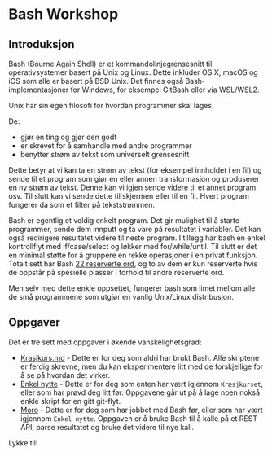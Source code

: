 # Bash Workshop #


## Introduksjon ##

Bash (Bourne Again Shell) er et kommandolinjegrensesnitt til operativsystemer basert på Unix og Linux. 
Dette inkluder OS X, macOS og iOS som alle er basert på BSD Unix. 
Det finnes også Bash-implementasjoner for Windows, for eksempel GitBash eller via WSL/WSL2.

Unix har sin egen filosofi for hvordan programmer skal lages. 

De:
* gjør en ting og gjør den godt
* er skrevet for å samhandle med andre programmer
* benytter strøm av tekst som universelt grensesnitt

Dette betyr at vi kan ta en strøm av tekst (for eksempel innholdet i en fil) og sende til et program som gjør en eller annen transformasjon og produserer en ny strøm av tekst. Denne kan vi igjen sende videre til et annet program osv. Til slutt kan vi sende dette til skjermen eller til en fil. Hvert program fungerer da som et filter på tekststrømmen.

Bash er egentlig et veldig enkelt program. Det gir mulighet til å starte programmer, sende dem innputt og ta vare på resultatet i variabler. Det kan også redirigere resultatet videre til neste program. I tillegg har bash en enkel kontrollflyt med if/case/select og løkker med for/while/until. Til slutt er det en minimal støtte for å gruppere en rekke operasjoner i en privat funksjon. Totalt sett har Bash [22 reserverte ord](https://www.gnu.org/software/bash/manual/html_node/Reserved-Words.html), og to av dem er kun reserverte hvis de oppstår på spesielle plasser i forhold til andre reserverte ord.

Men selv med dette enkle oppsettet, fungerer bash som limet mellom alle de små programmene som utgjør en vanlig Unix/Linux distribusjon.


## Oppgaver ##

Det er tre sett med oppgaver i økende vanskelighetsgrad:

* [Krasjkurs.md](Krasjkurs/Krasjkurs.md) - Dette er for deg som aldri har brukt Bash. Alle skriptene er ferdig skrevne, men du kan eksperimentere litt med de forskjellige for å se på hvordan det virker.
* [Enkel nytte](EnkelNytte.md) - Dette er for deg som enten har vært igjennom `Kræsjkurset`, eller som har prøvd deg litt før. Oppgavene går ut på å lage noen nokså enkle skript for en gitt git-flyt.
* [Moro](Moro.md) - Dette er for deg som har jobbet med Bash før, eller som har vært igjennom `Enkel nytte`. Oppgaven er å bruke Bash til å kalle på et REST API, parse resultatet og bruke det videre til nye kall.


Lykke til!